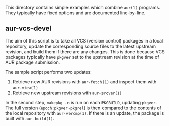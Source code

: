 This directory contains simple examples which combine `aur(1)` programs. They
typically have fixed options and are documented line-by-line.

## aur-vcs-devel

The aim of this script is to take all VCS (version control) packages in a local
repository, update the corresponding source files to the latest upstream
revision, and build them if there are any changes. This is done because VCS
packages typically have `pkgver` set to the upstream revision at the time of
AUR package submission.

The sample script performs two updates:
1. Retrieve new AUR revisions with `aur-fetch(1)` and inspect them with `aur-view(1)`
2. Retrieve new upstream revisions with `aur-srcver(1)`

In the second step, `makepkg -o` is run on each `PKGBUILD`, updating `pkgver`.
The full version (`epoch:pkgver-pkgrel`) is then compared to the contents of
the local repository with `aur-vercmp(1)`. If there is an update, the package
is built with `aur-build(1)`.
